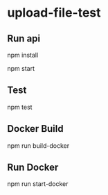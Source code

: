 # upload-file-test
## Run api 


npm install

 
npm start

## Test

npm test

## Docker Build

npm run build-docker

## Run Docker

npm run start-docker
